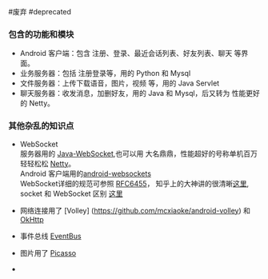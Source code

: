 #废弃
#deprecated

### 包含的功能和模块
* Android 客户端：包含 注册、登录、最近会话列表、好友列表、聊天 等界面。  <br/>
* 业务服务器：包括 注册登录等，用的 Python 和 Mysql  <br/>
* 文件服务器：上传下载语音，图片，视频 等，用的 Java Servlet  <br/>
* 聊天服务器：收发消息，加删好友，用的 Java 和 Mysql，后又转为 性能更好的 Netty。  <br/>


### 其他杂乱的知识点
* WebSocket <br/>
  服务器用的 [Java-WebSocket](https://github.com/TooTallNate/Java-WebSocket),也可以用 大名鼎鼎，性能超好的号称单机百万轻轻松松 [Netty](http://netty.io/)。<br/>
Android  客户端用的[android-websockets]( https://github.com/codebutler/android-websockets)
    <br/>WebSocket详细的规范可参照 [RFC6455](https://tools.ietf.org/html/rfc6455)，
知乎上的大神讲的很清晰[这里](http://www.zhihu.com/question/20215561),
socket 和 WebSocket 区别 [这里](http://zengrong.net/post/2199.htm)
        
* 网络连接用了 [Volley] (https://github.com/mcxiaoke/android-volley) 和 [OkHttp](http://square.github.io/okhttp/)
* 事件总线 [EventBus](https://github.com/greenrobot/EventBus)
* 图片用了 [Picasso](https://github.com/square/picasso)
* 


